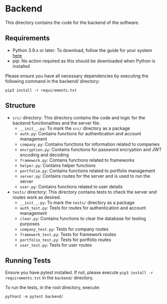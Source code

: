 # Backend
This directory contains the code for the backend of the software.

## Requirements
- Python 3.9.x or later: To download, follow the guide for your system [here](https://www.python.org/downloads/)
- pip: No action required as this should be downloaded when Python is installed

Please ensure you have all necessary dependencies by executing the following command in the backend/ directory:
```
pip3 install -r requirements.txt
```

## Structure
- `src/` directory: This directory contains the code and logic for the backend functionalities and the server file.
    - `__init__.py`: To mark the `src/` directory as a package
    - `auth.py`: Contains functions for authentication and account management
    - `company.py`: Contains functions for information related to companies
    - `encryption.py`: Contains functions for password encryption and JWT encoding and decoding
    - `framework.py`: Contains functions related to frameworks
    - `helper.py`: Contains helper functions
    - `portfolio.py`: Contains functions related to portfolio management
    - `server.py`: Contains routes for the server and is used to run the server
    - `user.py`: Contains functions related to user details
- `tests/` directory: This directory contains tests to check the server and routes work as desired.
    - `__init__.py`: To mark the `tests/` directory as a package
    - `auth_test.py`: Tests for routes for authentication and account management
    - `clear.py`: Contains functions to clear the database for testing purposes
    - `company_test.py`: Tests for company routes
    - `framework_test.py`: Tests for framework routes
    - `portfolio_test.py`: Tests for portfolio routes
    - `user_test.py`: Tests for user routes

## Running Tests
Ensure you have pytest installed. If not, please execute `pip3 install -r requirements.txt` in the `backend/` directory.

To run the tests, in the root directory, execute:
```
python3 -m pytest backend/
```
